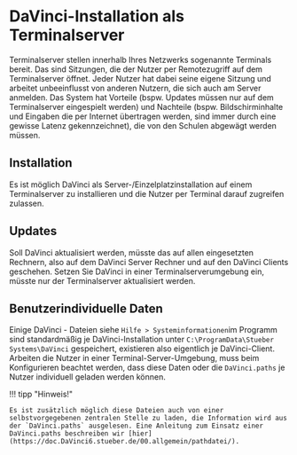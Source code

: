 # DaVinci-Installation als Terminalserver

Terminalserver stellen innerhalb Ihres Netzwerks sogenannte Terminals bereit. Das sind Sitzungen, die der Nutzer per Remotezugriff auf dem Terminalserver öffnet.
Jeder Nutzer hat dabei seine eigene Sitzung und arbeitet unbeeinflusst von anderen Nutzern, die sich auch am Server anmelden. Das System hat Vorteile (bspw. Updates müssen nur auf dem Terminalserver eingespielt werden) und Nachteile (bspw. Bildschirminhalte und Eingaben die per Internet übertragen werden, sind immer durch eine gewisse Latenz gekennzeichnet), die von den Schulen abgewägt werden müssen.

## Installation

Es ist möglich DaVinci als Server-/Einzelplatzinstallation auf einem Terminalserver zu installieren und die Nutzer per Terminal darauf zugreifen zulassen.

## Updates

Soll DaVinci aktualisiert werden, müsste das auf allen eingesetzten Rechnern, also auf dem DaVinci Server Rechner und auf den DaVinci Clients geschehen. Setzen Sie DaVinci in einer Terminalserverumgebung ein, müsste nur der Terminalserver aktualisiert werden.

## Benutzerindividuelle Daten

Einige DaVinci - Dateien siehe `Hilfe > Systeminformationen`im Programm sind standardmäßig je DaVinci-Installation unter `C:\ProgramData\Stueber Systems\DaVinci` gespeichert, existieren also eigentlich je DaVinci-Client. Arbeiten die Nutzer in einer Terminal-Server-Umgebung, muss beim Konfigurieren beachtet werden, dass diese Daten oder die `DaVinci.paths` je Nutzer individuell geladen werden können.

!!! tipp "Hinweis!"

    Es ist zusätzlich möglich diese Dateien auch von einer selbstvorgegebenen zentralen Stelle zu laden, die Information wird aus der `DaVinci.paths` ausgelesen. Eine Anleitung zum Einsatz einer DaVinci.paths beschreiben wir [hier](https://doc.DaVinci6.stueber.de/00.allgemein/pathdatei/).
